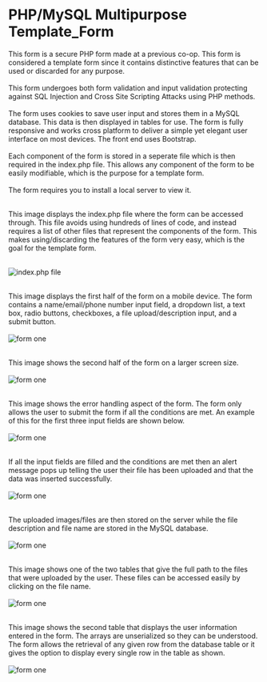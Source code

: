 # PHP/MySQL Multipurpose Template_Form
This form is a secure PHP form made at a previous co-op. This form is considered a template form since it contains distinctive features 
that can be used or discarded for any purpose. <br> <br>
This form undergoes both form validation and input validation protecting against SQL Injection and Cross Site Scripting Attacks using PHP methods.
<br> <br> The form uses cookies to save user input and stores them in a MySQL database. This data is then displayed in tables for use.
The form is fully responsive and works cross platform to deliver a simple yet elegant user interface on most devices. The front end uses Bootstrap.
<br> <br>
Each component of the form is stored in a seperate file which is then required in the index.php file. This allows any component of the form to be easily modifiable, which is the purpose for a template form.
<br><br>
The form requires you to install a local server to view it.<br><br>

This image displays the index.php file where the form can be accessed through. This file avoids using hundreds of lines of code, and instead requires a list of other files that represent the components of the form. This makes using/discarding the features of the form very easy, which is the goal for the template form. <br> <br>

![index.php file](Images/index.PNG) <br><br>

This image displays the first half of the form on a mobile device. The form contains a name/email/phone number input field, a dropdown list, a text box, radio buttons, checkboxes, a file upload/description input, and a submit button. <br><br>
![form one](Images/form_1.PNG) <br><br>

This image shows the second half of the form on a larger screen size. <br><br>
![form one](Images/form_2.PNG) <br><br>

This image shows the error handling aspect of the form. The form only allows the user to submit the form if all the conditions are met. An example of this for the first three input fields are shown below. <br><br>
![form one](Images/index_3.PNG) <br><br>

If all the input fields are filled and the conditions are met then an alert message pops up telling the user their file has been uploaded and that the data was inserted successfully. <br><br>
![form one](Images/index_4.PNG) <br><br>

The uploaded images/files are then stored on the server while the file description and file name are stored in the MySQL database. <br><br>
![form one](Images/table.PNG) <br><br>

This image shows one of the two tables that give the full path to the files that were uploaded by the user. These files can be accessed easily by clicking on the file name. <br><br>
![form one](Images/index_5.PNG) <br><br>

This image shows the second table that displays the user information entered in the form. The arrays are unserialized so they can be understood. The form allows the retrieval of any given row from the database table or it gives the option to display every single row in the table as shown. <br><br>
![form one](Images/index_6.PNG) <br><br>
